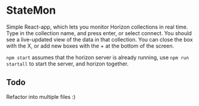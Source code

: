 # StateMon

Simple React-app, which lets you monitor Horizon collections in real time. Type in the collection name, and press enter, or select connect. You should see a live-updated view of the data in that collection. You can close the box with the X, or add new boxes with the + at the bottom of the screen.

`npm start` assumes that the horizon server is already running, use `npm run startall` to start the server, and horizon together.

## Todo
Refactor into multiple files :)
